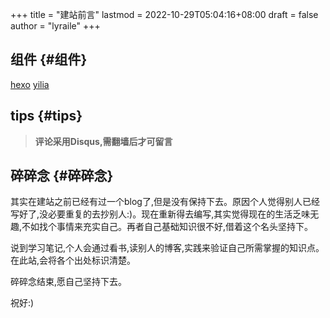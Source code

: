 +++
title = "建站前言"
lastmod = 2022-10-29T05:04:16+08:00
draft = false
author = "lyraile"
+++

## 组件 {#组件}

[hexo](https://hexo.io/zh-cn/docs/)
[yilia](https://github.com/litten/hexo-theme-yilia)


## tips {#tips}

> **评论采用Disqus,需翻墙后才可留言**


## 碎碎念 {#碎碎念}

其实在建站之前已经有过一个blog了,但是没有保持下去。原因个人觉得别人已经写好了,没必要重复的去抄别人:)。现在重新得去编写,其实觉得现在的生活乏味无趣,不如找个事情来充实自己。再者自己基础知识很不好,借着这个名头坚持下。

说到学习笔记,个人会通过看书,读别人的博客,实践来验证自己所需掌握的知识点。在此站,会将各个出处标识清楚。

碎碎念结束,愿自己坚持下去。

祝好:)